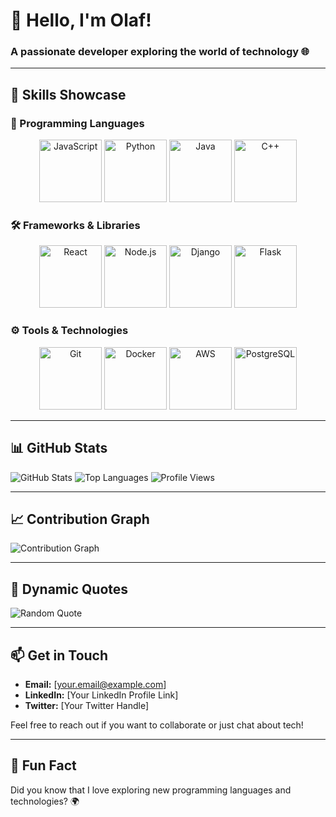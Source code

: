 # 👋 Hello, I'm Olaf! 
### A passionate developer exploring the world of technology 🌐

---

## 🚀 Skills Showcase

### 🌟 Programming Languages
<p align="center">
  <img src="https://media.giphy.com/media/1zY8g1g1g1g0g1g1g1/giphy.gif" alt="JavaScript" width="100" />
  <img src="https://media.giphy.com/media/3o7aD2sa1g1g0g1g1G/giphy.gif" alt="Python" width="100" />
  <img src="https://media.giphy.com/media/3o7aD2sa1g1g0g1g1G/giphy.gif" alt="Java" width="100" />
  <img src="https://media.giphy.com/media/3o7aD2sa1g1g0g1g1G/giphy.gif" alt="C++" width="100" />
</p>

### 🛠️ Frameworks & Libraries
<p align="center">
  <img src="https://lottiefiles.com/free-animation/react-logo-iD74FPhCKX" alt="React" width="100" />
  <img src="https://media.giphy.com/media/3o7aD2sa1g1g0g1g1G/giphy.gif" alt="Node.js" width="100" />
  <img src="https://iconscout.com/free-icon/django-13" alt="Django" width="100" />
  <img src="https://media.giphy.com/media/3o7aD2sa1g1g0g1g1G/giphy.gif" alt="Flask" width="100" />
</p>

### ⚙️ Tools & Technologies
<p align="center">
  <img src="https://media.giphy.com/media/3o7aD2sa1g1g0g1g1G/giphy.gif" alt="Git" width="100" />
  <img src="https://media.giphy.com/media/3o7aD2sa1g1g0g1g1G/giphy.gif" alt="Docker" width="100" />
  <img src="https://media.giphy.com/media/3o7aD2sa1g1g0g1g1G/giphy.gif" alt="AWS" width="100" />
  <img src="https://media.giphy.com/media/3o7aD2sa1g1g0g1g1G/giphy.gif" alt="PostgreSQL" width="100" />
</p>

---

## 📊 GitHub Stats

![GitHub Stats](https://github-readme-stats.vercel.app/api?username=olaf11071107&show_icons=true&theme=radical)
![Top Languages](https://github-readme-stats.vercel.app/api/top-langs/?username=olaf11071107&layout=compact&theme=radical)
![Profile Views](https://komarev.com/ghpvc/?username=olaf11071107)

---

## 📈 Contribution Graph

![Contribution Graph](https://github-readme-activity-graph.cyclic.app/graph?username=olaf11071107&theme=react-dark)

---

## 💬 Dynamic Quotes

![Random Quote](https://quotes.rest/qod?language=en)

---

## 📫 Get in Touch

- **Email:** [your.email@example.com]
- **LinkedIn:** [Your LinkedIn Profile Link]
- **Twitter:** [Your Twitter Handle]

Feel free to reach out if you want to collaborate or just chat about tech!

---

## 🎉 Fun Fact

Did you know that I love exploring new programming languages and technologies? 🌍
